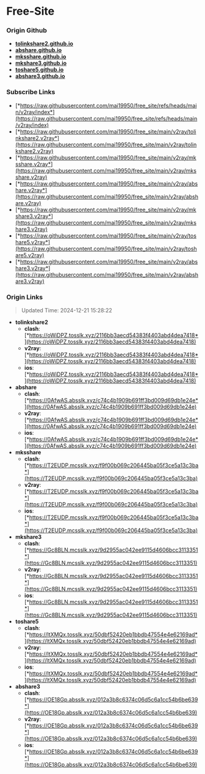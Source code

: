 # Free-Site

### Origin Github

- [**tolinkshare2.github.io**](https://github.com/tolinkshare2/tolinkshare2.github.io)
- [**abshare.github.io**](https://github.com/abshare/abshare.github.io)
- [**mksshare.github.io**](https://github.com/mksshare/mksshare.github.io)
- [**mkshare3.github.io**](https://github.com/mkshare3/mkshare3.github.io)
- [**toshare5.github.io**](https://github.com/toshare5/toshare5.github.io)
- [**abshare3.github.io**](https://github.com/abshare3/abshare3.github.io)

### Subscribe Links

- [*https://raw.githubusercontent.com/mai19950/free_site/refs/heads/main/v2ray/index*](https://raw.githubusercontent.com/mai19950/free_site/refs/heads/main/v2ray/index)
- [*https://raw.githubusercontent.com/mai19950/free_site/main/v2ray/tolinkshare2.v2ray*](https://raw.githubusercontent.com/mai19950/free_site/main/v2ray/tolinkshare2.v2ray)
- [*https://raw.githubusercontent.com/mai19950/free_site/main/v2ray/mksshare.v2ray*](https://raw.githubusercontent.com/mai19950/free_site/main/v2ray/mksshare.v2ray)
- [*https://raw.githubusercontent.com/mai19950/free_site/main/v2ray/abshare.v2ray*](https://raw.githubusercontent.com/mai19950/free_site/main/v2ray/abshare.v2ray)
- [*https://raw.githubusercontent.com/mai19950/free_site/main/v2ray/mkshare3.v2ray*](https://raw.githubusercontent.com/mai19950/free_site/main/v2ray/mkshare3.v2ray)
- [*https://raw.githubusercontent.com/mai19950/free_site/main/v2ray/toshare5.v2ray*](https://raw.githubusercontent.com/mai19950/free_site/main/v2ray/toshare5.v2ray)
- [*https://raw.githubusercontent.com/mai19950/free_site/main/v2ray/abshare3.v2ray*](https://raw.githubusercontent.com/mai19950/free_site/main/v2ray/abshare3.v2ray)

### Origin Links

> Updated Time: 2024-12-21 15:28:22

- **tolinkshare2**
  - **clash**: [*https://oWiDPZ.tosslk.xyz/2116bb3aecd54383f4403abd4dea7418*](https://oWiDPZ.tosslk.xyz/2116bb3aecd54383f4403abd4dea7418)
  - **v2ray**: [*https://oWiDPZ.tosslk.xyz/2116bb3aecd54383f4403abd4dea7418*](https://oWiDPZ.tosslk.xyz/2116bb3aecd54383f4403abd4dea7418)
  - **ios**: [*https://oWiDPZ.tosslk.xyz/2116bb3aecd54383f4403abd4dea7418*](https://oWiDPZ.tosslk.xyz/2116bb3aecd54383f4403abd4dea7418)
- **abshare**
  - **clash**: [*https://0AfwAS.absslk.xyz/c74c4b1909b691ff3bd009d69db1e24e*](https://0AfwAS.absslk.xyz/c74c4b1909b691ff3bd009d69db1e24e)
  - **v2ray**: [*https://0AfwAS.absslk.xyz/c74c4b1909b691ff3bd009d69db1e24e*](https://0AfwAS.absslk.xyz/c74c4b1909b691ff3bd009d69db1e24e)
  - **ios**: [*https://0AfwAS.absslk.xyz/c74c4b1909b691ff3bd009d69db1e24e*](https://0AfwAS.absslk.xyz/c74c4b1909b691ff3bd009d69db1e24e)
- **mksshare**
  - **clash**: [*https://T2EUDP.mcsslk.xyz/f9f00b069c206445ba05f3ce5a13c3ba*](https://T2EUDP.mcsslk.xyz/f9f00b069c206445ba05f3ce5a13c3ba)
  - **v2ray**: [*https://T2EUDP.mcsslk.xyz/f9f00b069c206445ba05f3ce5a13c3ba*](https://T2EUDP.mcsslk.xyz/f9f00b069c206445ba05f3ce5a13c3ba)
  - **ios**: [*https://T2EUDP.mcsslk.xyz/f9f00b069c206445ba05f3ce5a13c3ba*](https://T2EUDP.mcsslk.xyz/f9f00b069c206445ba05f3ce5a13c3ba)
- **mkshare3**
  - **clash**: [*https://Gc8BLN.mcsslk.xyz/9d2955ac042ee9115d4606bcc3113351*](https://Gc8BLN.mcsslk.xyz/9d2955ac042ee9115d4606bcc3113351)
  - **v2ray**: [*https://Gc8BLN.mcsslk.xyz/9d2955ac042ee9115d4606bcc3113351*](https://Gc8BLN.mcsslk.xyz/9d2955ac042ee9115d4606bcc3113351)
  - **ios**: [*https://Gc8BLN.mcsslk.xyz/9d2955ac042ee9115d4606bcc3113351*](https://Gc8BLN.mcsslk.xyz/9d2955ac042ee9115d4606bcc3113351)
- **toshare5**
  - **clash**: [*https://ltXMQx.tosslk.xyz/50dbf52420eb1bbdb47554e4e62169ad*](https://ltXMQx.tosslk.xyz/50dbf52420eb1bbdb47554e4e62169ad)
  - **v2ray**: [*https://ltXMQx.tosslk.xyz/50dbf52420eb1bbdb47554e4e62169ad*](https://ltXMQx.tosslk.xyz/50dbf52420eb1bbdb47554e4e62169ad)
  - **ios**: [*https://ltXMQx.tosslk.xyz/50dbf52420eb1bbdb47554e4e62169ad*](https://ltXMQx.tosslk.xyz/50dbf52420eb1bbdb47554e4e62169ad)
- **abshare3**
  - **clash**: [*https://OE18Gp.absslk.xyz/012a3b8c6374c06d5c6a1cc54b6be639*](https://OE18Gp.absslk.xyz/012a3b8c6374c06d5c6a1cc54b6be639)
  - **v2ray**: [*https://OE18Gp.absslk.xyz/012a3b8c6374c06d5c6a1cc54b6be639*](https://OE18Gp.absslk.xyz/012a3b8c6374c06d5c6a1cc54b6be639)
  - **ios**: [*https://OE18Gp.absslk.xyz/012a3b8c6374c06d5c6a1cc54b6be639*](https://OE18Gp.absslk.xyz/012a3b8c6374c06d5c6a1cc54b6be639)
